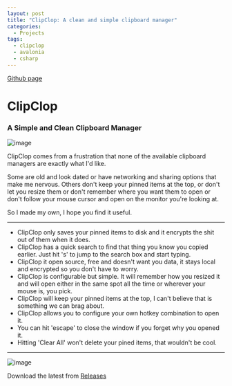 ```yaml
---
layout: post
title: "ClipClop: A clean and simple clipboard manager"
categories:
  - Projects
tags:
  - clipclop
  - avalonia
  - csharp
---
```


[Github page](https://github.com/Echostorm44/ClipClop)

# ClipClop
### A Simple and Clean Clipboard Manager 

![image](https://github.com/user-attachments/assets/57aae39b-e337-4b7d-9d67-ae67d7834182)


ClipClop comes from a frustration that none of the available clipboard managers are exactly what I'd like. 

Some are old and look dated or have networking and sharing options that make me nervous. 
Others don't keep your pinned items at the top, or don't let you resize them or don't remember where you want them to open or don't follow your mouse cursor and open on the monitor you're looking at.

So I made my own, I hope you find it useful.

---

- ClipClop only saves your pinned items to disk and it encrypts the shit out of them when it does.
- ClipClop has a quick search to find that thing you know you copied earlier.  Just hit 's' to jump to the search box and start typing.
- ClipClop it open source, free and doesn't want you data, it stays local and encrypted so you don't have to worry.
- ClipClop is configurable but simple. It will remember how you resized it and will open either in the same spot all the time or wherever your mouse is, you pick.
- ClipClop will keep your pinned items at the top, I can't believe that is something we can brag about.
- ClipClop allows you to configure your own hotkey combination to open it.
- You can hit 'escape' to close the window if you forget why you opened it.
- Hitting 'Clear All' won't delete your pined items, that wouldn't be cool.

---

![image](https://github.com/user-attachments/assets/dfd9811a-9e48-4e60-9c81-dd8da70ce17b)

Download the latest from [Releases](https://github.com/Echostorm44/ClipClop/releases)